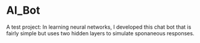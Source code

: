 # AI_Bot
A test project:
In learning neural networks, I developed this chat bot that is fairly simple but uses two hidden layers to simulate sponaneous responses. 
